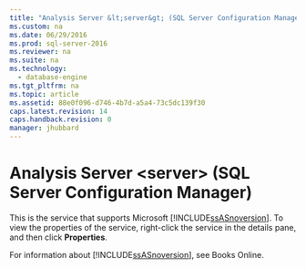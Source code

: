 ```yaml
---
title: "Analysis Server &lt;server&gt; (SQL Server Configuration Manager)"
ms.custom: na
ms.date: 06/29/2016
ms.prod: sql-server-2016
ms.reviewer: na
ms.suite: na
ms.technology: 
  - database-engine
ms.tgt_pltfrm: na
ms.topic: article
ms.assetid: 88e0f096-d746-4b7d-a5a4-73c5dc139f30
caps.latest.revision: 14
caps.handback.revision: 0
manager: jhubbard
---
```

# Analysis Server &lt;server&gt; (SQL Server Configuration Manager)
This is the service that supports Microsoft [!INCLUDE[ssASnoversion](../../Topics/TopicNameContainA/tokens/ssASnoversion_md.md)]. To view the properties of the service, right-click the service in the details pane, and then click **Properties**.  
  
 For information about [!INCLUDE[ssASnoversion](../../Topics/TopicNameContainA/tokens/ssASnoversion_md.md)], see Books Online.
